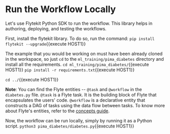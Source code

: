 # Run the Workflow Locally

Let's use Flytekit Python SDK to run the workflow. This library helps in authoring, deploying, and testing the workflows.

First, install the flytekit library. To do so, run the command:
`pip install flytekit --upgrade`{{execute HOST1}}

The example that you would be working on must have been already cloned in the workspace, so just `cd` to the `ml_training/pima_diabetes` directory and install all the requirements.
`cd ml_training/pima_diabetes/`{{execute HOST1}}
`pip install -r requirements.txt`{{execute HOST1}}

`cd ../`{{execute HOST1}}

**Note**: You can find the Flyte entities -- `@task` and `@workflow` in the `diabetes.py` file. `@task` is a Flyte task. It is the building block of Flyte that encapsulates the users' code. `@workflow` is a declarative entity that constructs a DAG of tasks using the data flow between tasks. To know more about Flyte's entities, refer to the [concepts guide](https://docs.flyte.org/en/latest/concepts/basics.html).

Now, the workflow can be run locally, simply by running it as a Python script.
`python3 pima_diabetes/diabetes.py`{{execute HOST1}}
